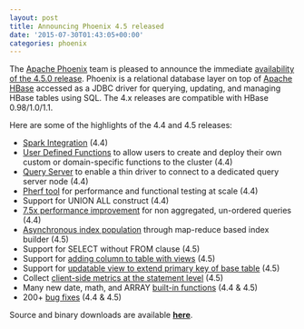 ```yaml
---
layout: post
title: Announcing Phoenix 4.5 released
date: '2015-07-30T01:43:05+00:00'
categories: phoenix
---
```

<p>The <a href="http://phoenix.apache.org" target="_blank" title="Apache Phoenix">Apache Phoenix</a> team is pleased to announce the immediate <a href="http://phoenix.apache.org/download.html" target="_blank" title="download">availability of the 4.5.0 release</a>. Phoenix is a relational database layer&nbsp;on top of&nbsp;<a href="http://hbase.apache.org/" target="_blank" title="Apache HBase">Apache HBase</a>&nbsp;accessed as a JDBC driver for querying, updating, and managing HBase tables using SQL. The 4.x releases are compatible with HBase 0.98/1.0/1.1.</p> 
  <p>Here are some of the highlights of the 4.4 and 4.5 releases:</p> 
  <p> </p> 
  <ul> 
    <li><a href="http://phoenix.apache.org/phoenix_spark.html" target="_blank" title="Spark">Spark Integration</a> (4.4)</li> 
    <li><a href="http://phoenix.apache.org/udf.html" target="_blank" title="UDFs">User Defined Functions</a> to allow users to create and deploy their own custom or domain-specific functions to the cluster (4.4)</li> 
    <li><a href="http://phoenix.apache.org/server.html" target="_blank" title="Query Server">Query Server</a> to enable a thin driver to connect to a dedicated query server node (4.4)</li> 
    <li><a href="http://phoenix.apache.org/pherf.html" target="_blank" title="Pherf">Pherf tool</a>&nbsp;for performance and functional testing at scale (4.4)</li> 
    <li>Support for UNION ALL construct (4.4)</li> 
    <li><a href="https://issues.apache.org/jira/browse/PHOENIX-1779" target="_blank" title="metrics">7.5x performance improvement</a> for non aggregated, un-ordered queries (4.4)</li> 
    <li><a href="http://phoenix.apache.org/secondary_indexing.html#Asynchronous_Index_Population" target="_blank" title="Asynchronous Index Population">Asynchronous index population</a> through map-reduce based index builder (4.5)</li> 
    <li>Support for SELECT without FROM clause (4.5)</li> 
    <li>Support for <a href="https://issues.apache.org/jira/browse/PHOENIX-1504" target="_blank" title="metrics">adding column to table with views</a> (4.5)</li> 
    <li>Support for&nbsp;<a href="https://issues.apache.org/jira/browse/PHOENIX-978" target="_blank" title="metrics">updatable view to extend primary key of base table</a> (4.5)</li> 
    <li>Collect <a href="https://issues.apache.org/jira/browse/PHOENIX-1819" target="_blank" title="metrics">client-side metrics at the statement level</a> (4.5)</li> 
    <li>Many new date, math, and ARRAY <a href="http://phoenix.apache.org/language/functions.html" target="_blank" title="built-ins">built-in functions</a> (4.4 &amp; 4.5)</li> 
    <li>200+&nbsp;<a href="https://issues.apache.org/jira/secure/ReleaseNote.jspa?projectId=12315120&amp;version=12332152" target="_blank" title="bug fixes">bug fixes</a> (4.4 &amp; 4.5)</li> 
  </ul> 
  <p>Source and binary downloads are available&nbsp;<a href="http://phoenix.apache.org/download.html" target="_blank" title="latest release download"><strong>here</strong></a>.</p>
